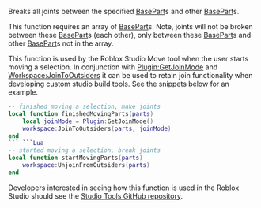 Breaks all joints between the specified [BasePart](https://developer.roblox.com/en-us/api-reference/class/BasePart)s and other [BasePart](https://developer.roblox.com/en-us/api-reference/class/BasePart)s.

This function requires an array of [BasePart](https://developer.roblox.com/en-us/api-reference/class/BasePart)s. Note, joints will not be broken between these [BasePart](https://developer.roblox.com/en-us/api-reference/class/BasePart)s (each other), only between these [BasePart](https://developer.roblox.com/en-us/api-reference/class/BasePart)s and other [BasePart](https://developer.roblox.com/en-us/api-reference/class/BasePart)s not in the array.

This function is used by the Roblox Studio Move tool when the user starts moving a selection. In conjunction with [Plugin:GetJoinMode](https://developer.roblox.com/en-us/api-reference/function/Plugin/GetJoinMode) and [Workspace:JoinToOutsiders](https://developer.roblox.com/en-us/api-reference/function/Workspace/JoinToOutsiders) it can be used to retain join functionality when developing custom studio build tools. See the snippets below for an example.

```Lua
-- finished moving a selection, make joints
local function finishedMovingParts(parts)
	local joinMode = Plugin:GetJoinMode()
	workspace:JoinToOutsiders(parts, joinMode)
end
``` ```Lua
-- started moving a selection, break joints
local function startMovingParts(parts)
	workspace:UnjoinFromOutsiders(parts)
end
``` 

Developers interested in seeing how this function is used in the Roblox Studio should see the [Studio Tools GitHub repository](https://github.com/Roblox/Studio-Tools).